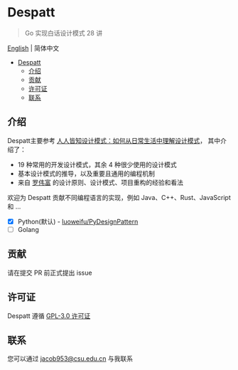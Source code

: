 # Despatt

> Go 实现白话设计模式 28 讲

[English](README.md) | 简体中文

- [Despatt](#despatt)
  - [介绍](#介绍)
  - [贡献](#贡献)
  - [许可证](#许可证)
  - [联系](#联系)

## 介绍

Despatt主要参考 [人人皆知设计模式：如何从日常生活中理解设计模式](https://gitbook.cn/gitchat/column/5b26040ac81ac568fcf64ea3)，
其中介绍了：
- 19 种常用的开发设计模式，其余 4 种很少使用的设计模式
- 基本设计模式的推导，以及重要且通用的编程机制
- 来自 [罗伟富](https://github.com/luoweifu) 的设计原则、设计模式、项目重构的经验和看法

欢迎为 Despatt 贡献不同编程语言的实现，例如 Java、C++、Rust、JavaScript 和 ...
- [x] Python(默认) - [luoweifu/PyDesignPattern](https://github.com/luoweifu/PyDesignPattern)
- [ ] Golang

## 贡献

请在提交 PR 前正式提出 issue

## 许可证

Despatt 遵循 [GPL-3.0 许可证](LICENSE)

## 联系

您可以通过 [jacob953@csu.edu.cn](mailto:jacob953@csu.edu.cn) 与我联系
